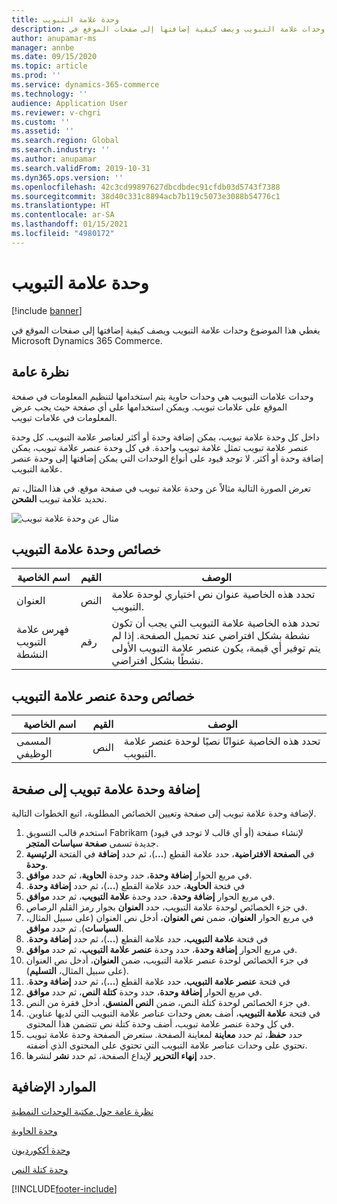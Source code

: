 ```yaml
---
title: وحدة علامة التبويب
description: يغطي هذا الموضوع وحدات علامة التبويب ويصف كيفية إضافتها إلى صفحات الموقع في Microsoft Dynamics 365 Commerce.
author: anupamar-ms
manager: annbe
ms.date: 09/15/2020
ms.topic: article
ms.prod: ''
ms.service: dynamics-365-commerce
ms.technology: ''
audience: Application User
ms.reviewer: v-chgri
ms.custom: ''
ms.assetid: ''
ms.search.region: Global
ms.search.industry: ''
ms.author: anupamar
ms.search.validFrom: 2019-10-31
ms.dyn365.ops.version: ''
ms.openlocfilehash: 42c3cd99897627dbcdbdec91cfdb03d5743f7388
ms.sourcegitcommit: 38d40c331c8894acb7b119c5073e3088b54776c1
ms.translationtype: HT
ms.contentlocale: ar-SA
ms.lasthandoff: 01/15/2021
ms.locfileid: "4980172"
---
```

# <a name="tab-module"></a>وحدة علامة التبويب

[!include [banner](includes/banner.md)]

يغطي هذا الموضوع وحدات علامة التبويب ويصف كيفية إضافتها إلى صفحات الموقع في Microsoft Dynamics 365 Commerce.

## <a name="overview"></a>نظرة عامة

وحدات علامات التبويب هي وحدات حاوية يتم استخدامها لتنظيم المعلومات في صفحة الموقع على علامات تبويب. ويمكن استخدامها على أي صفحة حيث يجب عرض المعلومات في علامات تبويب.

داخل كل وحدة علامة تبويب‬، يمكن إضافة وحدة أو أكثر لعناصر علامة التبويب. كل وحدة عنصر علامة تبويب تمثل علامة تبويب واحدة. في كل وحدة عنصر علامة تبويب، يمكن إضافة وحدة أو أكثر. لا توجد قيود على أنواع الوحدات التي يمكن إضافتها إلى وحدة عنصر علامة التبويب.

تعرض الصورة التالية مثالاً عن وحدة علامة تبويب في صفحة موقع. في هذا المثال، تم تحديد علامة تبويب **الشحن**.

![مثال عن وحدة علامة تبويب](./media/ecommerce-tab.PNG)

## <a name="tab-module-properties"></a>خصائص وحدة علامة التبويب

| اسم الخاصية | القيم | ‏‏الوصف |
|---------------|--------|-------------|
| العنوان | النص | تحدد هذه الخاصية عنوان نص اختياري لوحدة علامة التبويب. |
| فهرس علامة التبويب النشطة | رقم | تحدد هذه الخاصية علامة التبويب التي يجب أن تكون نشطة بشكل افتراضي عند تحميل الصفحة. إذا لم يتم توفير أي قيمة، يكون عنصر علامة التبويب الأولى نشطًا بشكل افتراضي. |

## <a name="tab-item-module-properties"></a>خصائص وحدة عنصر علامة التبويب

| اسم الخاصية | القيم | ‏‏الوصف |
|---------------|--------|-------------|
| المسمى الوظيفي | النص | تحدد هذه الخاصية عنوانًا نصيًا لوحدة عنصر علامة التبويب. |

## <a name="add-a-tab-module-to-a-page"></a>إضافة وحدة علامة تبويب إلى صفحة

لإضافة وحدة علامة تبويب إلى صفحة وتعيين الخصائص المطلوبة، اتبع الخطوات التالية.

1. استخدم قالب التسويق Fabrikam (أو أي قالب لا توجد في قيود) لإنشاء صفحة جديدة تسمى **صفحة سياسات المتجر**.
1. في الفتحة **الرئيسية‏‎** في **الصفحة الافتراضية**، حدد علامة القطع (**...**)، ثم حدد **إضافة وحدة**.
1. في مربع الحوار **إضافة وحدة**، حدد وحدة ‬‏‫**الحاوية‬**، ثم حدد **موافق**.
1. في فتحة **الحاوية‬‬‏‫**، حدد علامة القطع (**...**)، ثم حدد **إضافة وحدة**.
1. في مربع الحوار **إضافة وحدة**، حدد وحدة ‬‏‫**علامة التبويب‬**، ثم حدد **موافق**.
1. في جزء الخصائص لوحدة علامة التبويب، حدد **العنوان** بجوار رمز القلم الرصاص.
1. في مربع الحوار **العنوان**، ضمن **نص العنوان**، أدخل نص العنوان (على سبيل المثال، **السياسات**). ثم حدد **موافق**.
1. في فتحة **علامة التبويب‬‬‏‫**، حدد علامة القطع (**...**)، ثم حدد **إضافة وحدة**.
1. في مربع الحوار **إضافة وحدة**، حدد وحدة ‬‏‫**عنصر علامة التبويب‬**، ثم حدد **موافق**.
1. في جزء الخصائص لوحدة عنصر علامة التبويب، ضمن **العنوان**، أدخل نص العنوان (على سبيل المثال، **التسليم**).
1. في فتحة **عنصر علامة التبويب‬‬‏‫**، حدد علامة القطع (**...**)، ثم حدد **إضافة وحدة**.
1. في مربع الحوار **إضافة وحدة**، حدد وحدة **كتلة النص‬**، ثم حدد **موافق**.
1. في جزء الخصائص لوحدة كتلة النص، ضمن **النص المنسق**، أدخل فقرة من النص.
1. في فتحة **علامة التبويب**، أضف بعض وحدات عناصر علامة التبويب التي لديها عناوين. في كل وحدة عنصر علامة تبويب، أضف وحدة كتلة نص تتضمن هذا المحتوى.
1. حدد **حفظ**، ثم حدد **معاينة** لمعاينة الصفحة. ستعرض الصفحة وحدة علامة تبويب تحتوي على وحدات عناصر علامة التبويب التي تحتوي على المحتوى الذي أضفته.
1. حدد **إنهاء التحرير** لإيداع الصفحة، ثم حدد **نشر** لنشرها.

## <a name="additional-resources"></a>الموارد الإضافية

[نظرة عامة حول مكتبة الوحدات النمطية](starter-kit-overview.md)

[وحدة الحاوية](add-container-module.md)

[وحدة أككورديون](add-accordion.md)

[وحدة كتلة النص](add-content-rich-block.md)


[!INCLUDE[footer-include](../includes/footer-banner.md)]